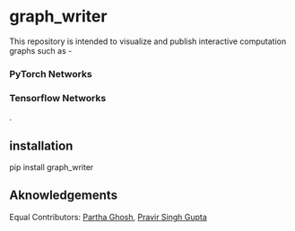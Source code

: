 # graph_writer

This repository is intended to visualize and publish interactive computation graphs such as -  

<h3>PyTorch Networks</h3>
<h3>Tensorflow Networks</h3>.

## installation
pip install graph_writer

## Aknowledgements 

Equal Contributors: [Partha Ghosh](https://github.com/ParthaEth), [Pravir Singh Gupta](https://github.com/GuptaPravirSingh)
